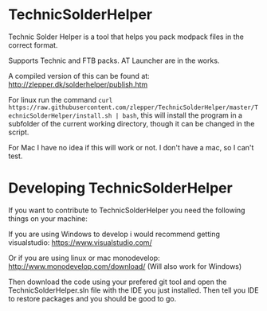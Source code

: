 TechnicSolderHelper
===================

Technic Solder Helper is a tool that helps you pack modpack files in the correct format.

Supports Technic and FTB packs. AT Launcher are in the works. 

A compiled version of this can be found at: http://zlepper.dk/solderhelper/publish.htm

For linux run the command
`curl https://raw.githubusercontent.com/zlepper/TechnicSolderHelper/master/TechnicSolderHelper/install.sh | bash`, this will install the program in a subfolder of the current working directory, though it can be changed in the script. 

For Mac I have no idea if this will work or not. I don't have a mac, so I can't test. 

Developing TechnicSolderHelper
==============================
If you want to contribute to TechnicSolderHelper you need the following things on your machine:

If you are using Windows to develop i would recommend getting visualstudio: https://www.visualstudio.com/

Or if you are using linux or mac monodevelop: http://www.monodevelop.com/download/ (Will also work for Windows)

Then download the code using your prefered git tool and open the TechnicSolderHelper.sln file with the IDE you just installed. Then tell you IDE to restore packages and you should be good to go. 
